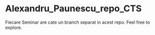# Alexandru_Paunescu_repo_CTS

Fiecare Seminar are cate un branch separat in acest repo. Feel free to explore.
